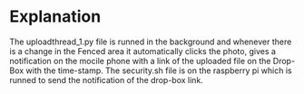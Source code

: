 # Explanation
The uploadthread_1.py file is runned in the background and whenever there is a change in the Fenced area it automatically clicks the photo, gives a notification on the mocile phone with a link of the uploaded file on the Drop-Box with the time-stamp. The security.sh file is on the raspberry pi which is runned to send the notification of the drop-box link.
